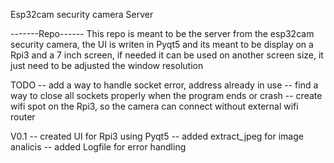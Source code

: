 Esp32cam security camera Server

-------Repo------
This repo is meant to be the server from the esp32cam security camera, the UI is writen in Pyqt5 and its meant to be display on a Rpi3 and a 7 inch screen, if needed it can be used on another screen size, it just need to be adjusted the window resolution

TODO
-- add a way to handle socket error, address already in use
-- find a way to close all sockets properly when the program ends or crash
-- create wifi spot on the Rpi3, so the camera can connect without external wifi router

V0.1
-- created UI for Rpi3 using Pyqt5
-- added extract_jpeg for image analicis
-- added Logfile for error handling